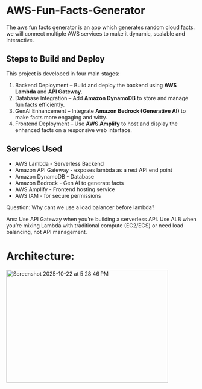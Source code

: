 # AWS-Fun-Facts-Generator
The aws fun facts generator is an app which generates random cloud facts. we will connect multiple AWS services to make it dynamic, scalable and interactive.

## Steps to Build and Deploy

This project is developed in four main stages:

1. Backend Deployment – Build and deploy the backend using **AWS Lambda** and **API Gateway**.  
2. Database Integration – Add **Amazon DynamoDB** to store and manage fun facts efficiently.  
3. GenAI Enhancement – Integrate **Amazon Bedrock (Generative AI)** to make facts more engaging and witty.  
4. Frontend Deployment – Use **AWS Amplify** to host and display the enhanced facts on a responsive web interface.

## Services Used
- AWS Lambda - Serverless Backend
- Amazon API Gateway - exposes lambda as a rest API end point
- Amazon DynamoDB - Database
- Amazon Bedrock - Gen AI to generate facts
- AWS Amplify - Frontend hosting service
- AWS IAM - for secure permissions

Question: Why cant we use a load balancer before lambda?

Ans: Use API Gateway when you’re building a serverless API. Use ALB when you’re mixing Lambda with traditional compute (EC2/ECS) or need load balancing, not API management.

# Architecture:

<img width="429" height="300" alt="Screenshot 2025-10-22 at 5 28 46 PM" src="https://github.com/user-attachments/assets/ade81a2a-6318-4d42-b30c-0b92fa8ff8a9" />
